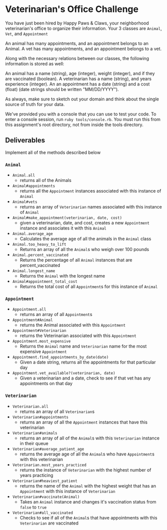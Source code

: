# Veterinarian's Office Challenge

You have just been hired by Happy Paws & Claws, your neighborhood veterinarian's office to organize their information. Your 3 classes are `Animal`, `Vet`, and `Appointment`

An animal has many appointments, and an appointment belongs to an Animal.
A vet has many appointments, and an appointment belongs to a vet.

Along with the necessary relations between our classes, the following information is stored as well:

An animal has a name (string), age (integer), weight (integer), and if they are vaccinated (boolean). 
A veterinarian has a name (string), and years experience (integer). 
An an appointment has a date (string) and a cost (float) (date strings should be written "MM/DD/YYYY").

As always, make sure to sketch out your domain and think about the single source of truth for your data.


We've provided you with a console that you can use to test your code. To enter a console session, run `ruby tools/console.rb`. You must run this from this assignment's root directory, not from inside the tools directory.

## Deliverables

Implement all of the methods described below

### `Animal`

+ `Animal.all`
  + returns all of the Animals
+ `Animal#appointments`
  + returns all the `Appointment` instances associated with this instance of `Animal`
+ `Animal#vets`
  + returns an array of `Veterinarian` names associated with this instance of `Animal`
+ `Animal#make_appointment(veterinarian, date, cost)`
  + given a veterinarian, date, and cost, creates a new `Appointment` instance and associates it with this `Animal`
+ `Animal.average_age`
  + Calculates the average age of all the animals in the `Animal` class
+ `Animal.too_heavy_to_lift`
  + Returns an array of all the `Animal`s who weigh over 100 pounds
+ `Animal.percent_vaccinated`
  + Returns the percentage of all `Animal` instances that are percent_vaccinated
+ `Animal.longest_name`
  + Returns the `Animal` with the longest name
+ `Animal#appointment_total_cost`
  + Returns the total cost of all `Appointment`s for this instance of `Animal`

### `Appointment`

+ `Appointment.all`
  + returns an array of all `Appointment`s
+ `Appointment#Animal`
  + returns the Animal associated with this `Appointment`
+ `Appointment#Veterinarian`
  + returns the Veterinarian associated with this `Appointment`
+ `Appointment.most_expensive`
  + Returns the `Animal` name and `Veterinarian` name for the most expensive `Appointment`
+ `Appointment.find_appointments_by_date(date)`
  + Given a date string, returns all the appointments for that particular day
+ `Appointment.vet_available?(veterinarian, date)`
  + Given a veterinarian and a date, check to see if that vet has any appointments on that day


### `Veterinarian`

+ `Veterinarian.all`
  + returns an array of all `Veterinarian`s
+ `Veterinarian#appointments`
  + returns an array of all the `Appointment` instances that have this veterinarian
+ `Veterinarian#animals`
  + returns an array of all of the `Animal`s with this `Veterinarian` instance in their queue
+ `Veterinarian#average_patient_age`
  + returns the average age of all the `Animal`s who have `Appointment`s with this veterinarian
+ `Veterinarian.most_years_practiced`
  + returns the instance of `Veterinarian` with the highest number of years practicing
+ `Veterinarian#heaviest_patient`
  + returns the name of the `Animal` with the highest weight that has an `Appointment` with this instance of `Veterinarian`
+ `Veterinarian#vaccinate(Animal)`
  + Takes an `Animal` instance and changes it's vaccination status from `false` to `true`
+ `Veterinarian#all_vaccinated`
  + Checks to see if all of the `Animal`s that have appointments with this `Veterinarian` are vaccinated
